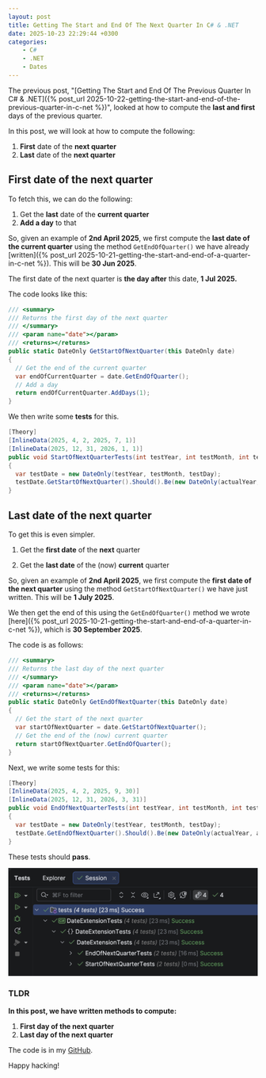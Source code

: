 ```yaml
---
layout: post
title: Getting The Start and End Of The Next Quarter In C# & .NET
date: 2025-10-23 22:29:44 +0300
categories:
    - C#
    - .NET
    - Dates
---
```


The previous post, "[Getting The Start and End Of The Previous Quarter In C# & .NET]({% post_url 2025-10-22-getting-the-start-and-end-of-the-previous-quarter-in-c-net %})", looked at how to compute the **last and first** days of the previous quarter.

In this post, we will look at how to compute the following:

1. **First** date of the **next quarter**
2. **Last** date of the **next quarter**

## First date of the next quarter

To fetch this, we can do the following:

1. Get the **last** date of the **current quarter**
2. **Add a day** to that

So, given an example of **2nd April 2025**, we first compute the **last date of the current quarter** using the method `GetEndOfQuarter()` we have already [written]({% post_url 2025-10-21-getting-the-start-and-end-of-a-quarter-in-c-net %}). This will be **30 Jun 2025**.

The first date of the next quarter is **the day after** this date, **1 Jul 2025.**

The code looks like this:

```c#
/// <summary>
/// Returns the first day of the next quarter
/// </summary>
/// <param name="date"></param>
/// <returns></returns>
public static DateOnly GetStartOfNextQuarter(this DateOnly date)
{
  // Get the end of the current quarter
  var endOfCurrentQuarter = date.GetEndOfQuarter();
  // Add a day
  return endOfCurrentQuarter.AddDays(1);
}
```

We then write some **tests** for this.

```c#
[Theory]
[InlineData(2025, 4, 2, 2025, 7, 1)]
[InlineData(2025, 12, 31, 2026, 1, 1)]
public void StartOfNextQuarterTests(int testYear, int testMonth, int testDay, int actualYear, int actualMonth, int actualDay)
{
  var testDate = new DateOnly(testYear, testMonth, testDay);
  testDate.GetStartOfNextQuarter().Should().Be(new DateOnly(actualYear, actualMonth, actualDay));
}
```

## Last date of the next quarter

To get this is even simpler.

1. Get the **first date** of the **next** quarter

2. Get the **last date** of the (now) **current** quarter 


So, given an example of **2nd April 2025**, we first compute the **first date of the next quarter** using the method `GetStartOfNextQuarter()` we have just written. This will be **1 July 2025**.

We then get the end of this using the `GetEndOfQuarter()` method we wrote [here]({% post_url 2025-10-21-getting-the-start-and-end-of-a-quarter-in-c-net %}), which is **30 September 2025**.

The code is as follows:

```c#
/// <summary>
/// Returns the last day of the next quarter
/// </summary>
/// <param name="date"></param>
/// <returns></returns>
public static DateOnly GetEndOfNextQuarter(this DateOnly date)
{
  // Get the start of the next quarter
  var startOfNextQuarter = date.GetStartOfNextQuarter();
  // Get the end of the (now) current quarter
  return startOfNextQuarter.GetEndOfQuarter();
}
```

Next, we write some tests for this:

```c#
[Theory]
[InlineData(2025, 4, 2, 2025, 9, 30)]
[InlineData(2025, 12, 31, 2026, 3, 31)]
public void EndOfNextQuarterTests(int testYear, int testMonth, int testDay, int actualYear, int actualMonth, int actualDay)
{
  var testDate = new DateOnly(testYear, testMonth, testDay);
  testDate.GetEndOfNextQuarter().Should().Be(new DateOnly(actualYear, actualMonth, actualDay));
}
```

These tests should **pass**.

![nextquartertests](../images/2025/10/nextquartertests.png)

### TLDR

**In this post, we have written methods to compute:**

1. **First day of the next quarter**
2. **Last day of the next quarter**

The code is in my [GitHub](https://github.com/conradakunga/BlogCode/tree/master/2025-10-23%20-%20DateExtensions).

Happy hacking!
